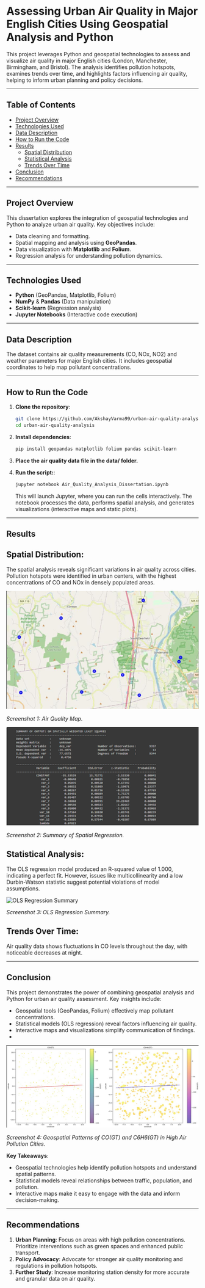 # Assessing Urban Air Quality in Major English Cities Using Geospatial Analysis and Python

This project leverages Python and geospatial technologies to assess and visualize air quality in major English cities (London, Manchester, Birmingham, and Bristol). The analysis identifies pollution hotspots, examines trends over time, and highlights factors influencing air quality, helping to inform urban planning and policy decisions.

---

## Table of Contents
- [Project Overview](#project-overview)
- [Technologies Used](#technologies-used)
- [Data Description](#data-description)
- [How to Run the Code](#how-to-run-the-code)
- [Results](#results)
  - [Spatial Distribution](#spatial-distribution)
  - [Statistical Analysis](#statistical-analysis)
  - [Trends Over Time](#trends-over-time)
- [Conclusion](#conclusion)
- [Recommendations](#recommendations)

---

## Project Overview

This dissertation explores the integration of geospatial technologies and Python to analyze urban air quality. Key objectives include:
- Data cleaning and formatting.
- Spatial mapping and analysis using **GeoPandas**.
- Data visualization with **Matplotlib** and **Folium**.
- Regression analysis for understanding pollution dynamics.

---

## Technologies Used

- **Python** (GeoPandas, Matplotlib, Folium)
- **NumPy** & **Pandas** (Data manipulation)
- **Scikit-learn** (Regression analysis)
- **Jupyter Notebooks** (Interactive code execution)

---

## Data Description

The dataset contains air quality measurements (CO, NOx, NO2) and weather parameters for major English cities. It includes geospatial coordinates to help map pollutant concentrations.

---

## How to Run the Code

1. **Clone the repository**:
   ```bash
   git clone https://github.com/AkshayVarma99/urban-air-quality-analysis.git
   cd urban-air-quality-analysis
   ```
2. **Install dependencies**:
   ```bash
   pip install geopandas matplotlib folium pandas scikit-learn
   ```
3. **Place the air quality data file in the data/ folder.**
 
4. **Run the script:**:
   ```bash
   jupyter notebook Air_Quality_Analysis_Dissertation.ipynb
   ```
   This will launch Jupyter, where you can run the cells interactively. The notebook processes the data, performs spatial analysis, and generates visualizations (interactive maps and static plots).

---

## Results

  ## Spatial Distribution: 
  The spatial analysis reveals significant variations in air quality across cities. Pollution hotspots were identified in urban centers, with the highest concentrations of CO and NOx in densely populated areas.
  
  ![Pollution Map](images/Air%20Quality%20Map.png)
  
  *Screenshot 1: Air Quality Map.*
  


 ![Summary of Spatial Regression](images/Summary%20of%20Spatial%20Regression.png)
 
 *Screenshot 2: Summary of Spatial Regression.*

  ## Statistical Analysis: 
  The OLS regression model produced an R-squared value of 1.000, indicating a perfect fit. However, issues like multicollinearity and a low Durbin-Watson statistic suggest potential violations of model   
  assumptions.
  
  ![OLS Regression Summary](images/OLS%20Regression.png)
  
  *Screenshot 3: OLS Regression Summary.*
  

  ## Trends Over Time: 
  Air quality data shows fluctuations in CO levels throughout the day, with noticeable decreases at night.

---

## Conclusion

This project demonstrates the power of combining geospatial analysis and Python for urban air quality assessment. Key insights include:
- Geospatial tools (GeoPandas, Folium) effectively map pollutant concentrations.
- Statistical models (OLS regression) reveal factors influencing air quality.
- Interactive maps and visualizations simplify communication of findings.
- 
![Geospatial Patterns of CO(GT) and C6H6(GT) in High Air Pollution Cities](images/Geospatial%20Patterns%20of%20CO%20and%20C6H6.png)

*Screenshot 4: Geospatial Patterns of CO(GT) and C6H6(GT) in High Air Pollution Cities.*
  
**Key Takeaways**:
- Geospatial technologies help identify pollution hotspots and understand spatial patterns.
- Statistical models reveal relationships between traffic, population, and pollution.
- Interactive maps make it easy to engage with the data and inform decision-making.

---

## Recommendations

1. **Urban Planning**: Focus on areas with high pollution concentrations. Prioritize interventions such as green spaces and enhanced public transport.
2. **Policy Advocacy**: Advocate for stronger air quality monitoring and regulations in pollution hotspots.
3. **Further Study**: Increase monitoring station density for more accurate and granular data on air quality.
